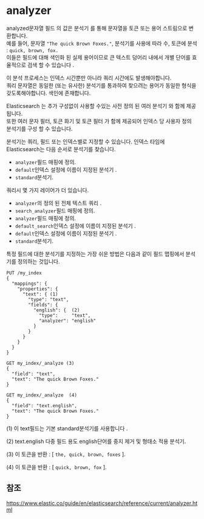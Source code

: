 # analyzer
analyzed문자열 필드 의 값은 분석기 를 통해 문자열을 토큰 또는 용어 스트림으로 변환합니다. </br>
예를 들어, 문자열 `"The quick Brown Foxes."`, 분석기를 사용에 따라 수, 토큰에 분석 : `quick, brown, fox.` </br>
이들은 필드에 대해 색인화 된 실제 용어이므로 큰 텍스트 덩어리 내에서 개별 단어를 효율적으로 검색 할 수 있습니다 . </br>

이 분석 프로세스는 인덱스 시간뿐만 아니라 쿼리 시간에도 발생해야합니다. </br>
쿼리 문자열은 동일한 (또는 유사한) 분석기를 통과하여 찾으려는 용어가 동일한 형식을 갖도록해야합니다. 색인에 존재합니다. </br>

Elasticsearch 는 추가 구성없이 사용할 수있는 사전 정의 된 여러 분석기 와 함께 제공됩니다. </br>
또한 여러 문자 필터, 토큰 화기 및 토큰 필터 가 함께 제공되어 인덱스 당 사용자 정의 분석기를 구성 할 수 있습니다. </br>

분석기는 쿼리, 필드 또는 인덱스별로 지정할 수 있습니다. 인덱스 타임에 Elasticsearch는 다음 순서로 분석기를 찾습니다. 

- `analyzer`필드 매핑에 정의.
- `default`인덱스 설정에 이름이 지정된 분석기 .
- `standard`분석기.

쿼리시 몇 가지 레이어가 더 있습니다.
- `analyzer`의 정의 된 전체 텍스트 쿼리 .
- `search_analyzer`필드 매핑에 정의.
- `analyzer`필드 매핑에 정의.
- `default_search`인덱스 설정에 이름이 지정된 분석기 .
- `default`인덱스 설정에 이름이 지정된 분석기 .
- `standard`분석기.

특정 필드에 대한 분석기를 지정하는 가장 쉬운 방법은 다음과 같이 필드 맵핑에서 분석기를 정의하는 것입니다.

```http
PUT /my_index
{
  "mappings": {
    "properties": {
      "text": { (1)
        "type": "text",
        "fields": {
          "english": {  (2)
            "type":     "text",
            "analyzer": "english"
          }
        }
      }
    }
  }
}

GET my_index/_analyze (3)
{
  "field": "text",
  "text": "The quick Brown Foxes."
}

GET my_index/_analyze  (4)
{
  "field": "text.english",
  "text": "The quick Brown Foxes."
}

```
	
(1) 이 text필드는 기본 standard분석기를 사용합니다 .

(2) text.english 다중 필드 용도 english단어를 중지 제거 및 형태소 적용 분석기.

(3) 이 토큰을 반환 : [ `the, quick, brown, foxes` ].

(4) 이 토큰을 반환 : [ `quick, brown, fox` ].

## 참조
https://www.elastic.co/guide/en/elasticsearch/reference/current/analyzer.html
